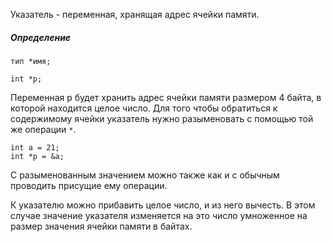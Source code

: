 Указатель - переменная, хранящая адрес ячейки памяти.

##### Определение
```
тип *имя;

int *p;
```
Переменная p будет хранить адрес ячейки памяти размером 4 байта, в которой находится целое число. Для того чтобы обратиться к содержимому ячейки указатель нужно разыменовать с помощью той же операции `*`.
```
int a = 21;
int *p = &a;
```
С разыменованным значением можно также как и с обычным проводить присущие ему операции.

К указателю можно прибавить целое число, и из него вычесть. В этом случае значение указателя изменяется на это число умноженное на размер значения ячейки памяти в байтах.
